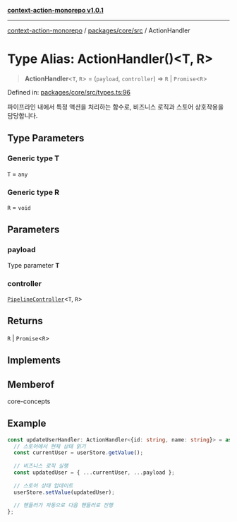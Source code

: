 [**context-action-monorepo v1.0.1**](../../../../README.md)

***

[context-action-monorepo](../../../../README.md) / [packages/core/src](../README.md) / ActionHandler

# Type Alias: ActionHandler()\<T, R\>

> **ActionHandler**\<`T`, `R`\> = (`payload`, `controller`) => `R` \| `Promise`&lt;`R`&gt;

Defined in: [packages/core/src/types.ts:96](https://github.com/mineclover/context-action/blob/2861d61b4b5d930e9e7f5277983455dc296dc859/packages/core/src/types.ts#L96)

파이프라인 내에서 특정 액션을 처리하는 함수로, 비즈니스 로직과 스토어 상호작용을 담당합니다.

## Type Parameters

### Generic type T

`T` = `any`

### Generic type R

`R` = `void`

## Parameters

### payload

Type parameter **T**

### controller

[`PipelineController`](../interfaces/PipelineController.md)\<`T`, `R`\>

## Returns

`R` \| `Promise`&lt;`R`&gt;

## Implements

## Memberof

core-concepts

## Example

```typescript
const updateUserHandler: ActionHandler<{id: string, name: string}> = async (payload, controller) => {
  // 스토어에서 현재 상태 읽기
  const currentUser = userStore.getValue();
  
  // 비즈니스 로직 실행
  const updatedUser = { ...currentUser, ...payload };
  
  // 스토어 상태 업데이트
  userStore.setValue(updatedUser);
  
  // 핸들러가 자동으로 다음 핸들러로 진행
};
```
